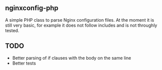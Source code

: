 nginxconfig-php
--------
A simple PHP class to parse Nginx configuration files. At the moment it is still very basic, for example it does not follow includes and is not throughly tested.

TODO
--------
 - Better parsing of if clauses with the body on the same line
 - Better tests
